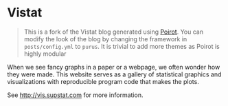 # Vistat

> This is a fork of the Vistat blog generated using [Poirot](http://github.com/ramnathv/poirot). You can modify the look of the blog by changing the framework in `posts/config.yml` to `purus`. It is trivial to add more themes as Poirot is highly modular

When we see fancy graphs in a paper or a webpage, we often wonder how they were made. 
This website serves as a gallery of statistical graphics and visualizations with reproducible 
program code that makes the plots.

See <http://vis.supstat.com> for more information.


